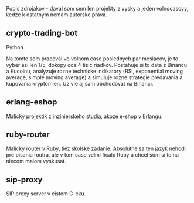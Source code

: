 
Popis zdrojakov - daval som sem len projekty z vysky a jeden volnocasovy, kedze k ostatnym nemam autorske prava.

## crypto-trading-bot

Python.

Na tomto som pracoval vo volnom case poslednych par mesiacov, je to vyber asi len 1/5, dokopy cca 4 tisic riadkov. Postahuje si to data z Binancu a Kucoinu, analyzuje rozne technicke indikatory (RSI, exponential moving average, simple moving average) a simuluje rozne strategie predavania a kupovania kryptomien. Uz vie aj sam obchodovat na Binanci.

## erlang-eshop

Malicky projektik z inzinierskeho studia, akoze e-shop v Erlangu.

## ruby-router

Malicky router v Ruby, tiez skolske zadanie. Absolutne sa ten jazyk nehodi pre pisania routra, ale v tom case velmi ficalo Ruby a chcel som si to na niecom malom vyskusat.

## sip-proxy

SIP proxy server v cistom C-cku.